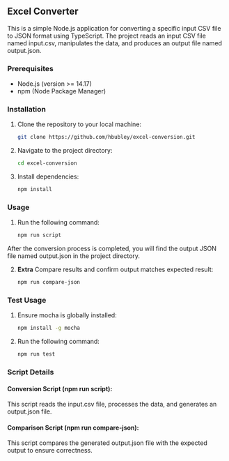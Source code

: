 ## Excel Converter

This is a simple Node.js application for converting a specific input CSV file to JSON format using TypeScript. The project reads an input CSV file named input.csv, manipulates the data, and produces an output file named output.json.

### Prerequisites
- Node.js (version >= 14.17)
- npm (Node Package Manager)

### Installation
1. Clone the repository to your local machine:

   ```bash
   git clone https://github.com/hbubley/excel-conversion.git
   ```

2. Navigate to the project directory:

    ```bash
    cd excel-conversion
    ```

3. Install dependencies:

    ```bash
    npm install
    ```

### Usage
1. Run the following command:

    ```bash
    npm run script
    ```
After the conversion process is completed, you will find the output JSON file named output.json in the project directory.

2. **Extra** Compare results and confirm output matches expected result:
    ```bash
    npm run compare-json
    ```

### Test Usage
1. Ensure mocha is globally installed:

    ```bash
    npm install -g mocha
    ```

2. Run the following command:

    ```bash
    npm run test
    ```

### Script Details
#### Conversion Script (npm run script):
This script reads the input.csv file, processes the data, and generates an output.json file.

#### Comparison Script (npm run compare-json):
This script compares the generated output.json file with the expected output to ensure correctness.